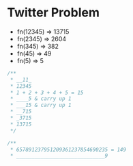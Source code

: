 # Twitter Problem

- fn(12345) => 13715
- fn(2345) => 2604
- fn(345) => 382
- fn(45) => 49
- fn(5) => 5

```php
/**
 * __11_
 * 12345
 * 1 + 2 + 3 + 4 + 5 = 15
 * ____5 & carry up 1
 * ___15 & carry up 1
 * __715
 * _3715
 * 13715
 */

/**
 * 657891237951209361237854690235 = 149
 * _____________________________9
```